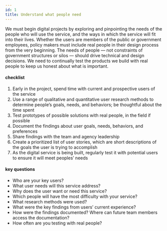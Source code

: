 ```yaml
---
id: 1
title: Understand what people need
---
```


We must begin digital projects by exploring and pinpointing the needs of the people who will use the service, and the ways in which the service will fit into their lives. Whether the users are members of the public or government employees, policy makers must include real people in their design process from the very beginning. The needs of people — not constraints of government structures or silos — should drive technical and design decisions. We need to continually test the products we build with real people to keep us honest about what is important.

#### checklist
1. Early in the project, spend time with current and prospective users of the service
2. Use a range of qualitative and quantitative user research methods to determine people’s goals, needs, and behaviors; be thoughtful about the time spent
3. Test prototypes of possible solutions with real people, in the field if possible
4. Document the findings about user goals, needs, behaviors, and preferences
5. Share findings with the team and agency leadership
6. Create a prioritized list of user stories, which are short descriptions of the goals the user is trying to accomplish
7. As the digital service is being built, regularly test it with potential users to ensure it will meet peoples’ needs

#### key questions
- Who are your key users?
- What user needs will this service address?
- Why does the user want or need this service?
- Which people will have the most difficulty with your service?
- What research methods were used?
- What were the key findings from users’ current experience?
- How were the findings documented? Where can future team members access the documentation?
- How often are you testing with real people?
